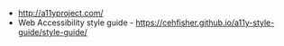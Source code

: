 * http://a11yproject.com/
* Web Accessibility style guide - https://cehfisher.github.io/a11y-style-guide/style-guide/
